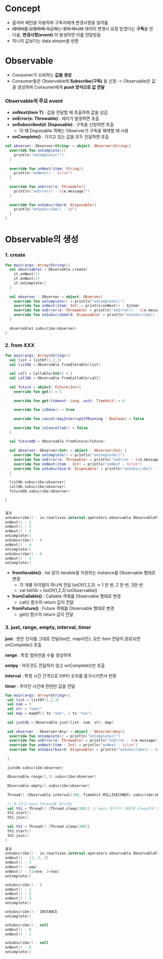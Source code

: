 # Concept
* 옵저버 패턴을 이용하여 구독자에게 변경사항을 알려줌
* ~~데이터를 요청하여 가공하는 것이 아니라~~ 데이터 변경시 요청 받겠다는 **구독**을 한 다음,
 **변경사항(event)** 이 발생하면 이를 전달받음
* 하나의 값보다는 data stream을 반환

# Observable
* Consumer가 소비하는 **값을 생성**
* Consumer들은 Observable에 **Subscribe(구독)** 을 신청 -> Observable은 값을 생성하여 Consumer에게 **push 방식으로 값 전달**

### Observable의 주요 event
* **onNext(item T)** : 값을 전달할 때 호출하여 값을 넘김
* **onError(e: Throwable)** : 에러가 발생하면 호출
* **onSubscribed(d: Disposable)** : 구독을 신청하면 호출
  * 이 때 Disposable 객체는 Observer가 구독을 해제할 때 사용
* **onComplete()** : 가지고 있는 값을 모두 전달하면 호출

```kotlin
val observer: Observer<String> = object: Observer<String>{
  override fun onComplete(){
    println("onComplete()")
  }
  
  override fun onNext(item: String){
    println("onNext() - $item")
  }
  
  override fun onError(e: Throwable){
    println("onError() - ${e.message}")
  }
  
  override fun onSubscribe(d: Disposable){
    println("onSubscribe() - $d")
  }
}
```

# Observable의 생성

### 1. create

```kotlin
fun main(args: Array<String>){
  val observable1 = Observable.create{
    it.onNext(1)
    it.onNext(2)
    it.onComplete()
  }
  
  val observer : Observer = object: Observer{
    override fun onComplete() = println("onComplete()")
    override fun onNext(item: Int) = println(onNext() - $item)
    override fun onError(e: Throwable) = println("onError() - ${e.message}")
    override fun onSubscribed(d: Disposable) = println("onSubscribe() -$d")
  }
  
  observable1.subscribe(observer)
}
```

### 2. from XXX

```kotlin
fun main(args: Array<String>){
  val list = listOf(1,2,3)
  val listOb = Observable.fromIterable(list)
  
  val call = Callable<Int>{ 4 }
  val callOb = Observable.fromCallable(call)
  
  val future = object: Future<Int>{
    override fun get() = 5
    
    override fun get(timeout: Long, unit: TimeUnit) = 6
    
    override fun isDone() = true
    
    override fun cancel(mayInterruptIfRunning : Boolean) = false
    
    override fun isCancelled() = false
  }
  
  val futureOb = Observable.fromFuture(future)
  
  val observer: Observer<Int> = object : Observer<Int> {
    override fun onComplete() = println("onComplete()")
    override fun onError(e: Throwable) = println("onError - ${e.message}")
    override fun onNext(item : Int) = println("onNext - $item")
    override fun onSubscrbie(d: Disposable) = println("onSubscribe() - $d")
  }
  
  listOb.subscribe(observer)
  callOb.subscribe(observer)
  futureOb.subscribe(observer)

}


결과
onSubscribe() - io.reactivex.internal.operators.observable.ObservableFromIterable$FromIterableDisposable@6bf2d08e 
onNext() - 1
onNext() - 2
onNext() - 3
onComplete()
onSubscribe() - 0 
onNext() - 4
onComplete()
onSubscribe() - 0 
onNext() - 5
onComplete()

```
* **fromIterable()** : list 같이 iterable을 지원하는 instance를 Observable 형태로 변경
  * 각 개별 아이템이 하나씩 전달 listOf(1,2,3) -> 1 한 번, 2 한 번, 3한 번
  * val listOb = listOf(1,2,3).toObservable()
* **fromCallable()** : Callable 객체를 Observable 형태로 변경
  * call() 함수의 return 값이 전달
* **fromFuture()** : Future 객체를 Observable 형태로 변경
  * get() 함수의 return 값이 전달
  
### 3. just, range, empty, interval, timer
**just** : 받은 인자를 그대로 전달(list든, map이든). 모든 item 전달이 완료되면 onComplete() 호출

**range** : 특정 범위만큼 수를 생성하여 

**emtpy** : 아무것도 전달하지 않고 onComplete()만 호출

**interval** : 특정 시간 간격으로 0부터 숫자를 증가시키면서 반환

**timer** : 주어진 시간에 한번만 값을 전달

```kotlin
fun main(args: Array<String>){
 val list = listOf(1,2,3)
 val num = 3
 val str = "wow!"
 val map = mapOf(1 to "one", 2 to "two")
 
 val justOb = Observable.just(list, num, str, map)
 
 val observer : Observer<Any> = object : Observer<Any>{
  override fun onComplete() = println("onComplete()")
  override fun onError(e: Throwable) = println("onError - ${e.message}")
  override fun onNext(item : Int) = println("onNext - $item")
  override fun onSubscrbie(d: Disposable) = println("onSubscribe() - $d")
 
 }
 
 justOb.subscribe(observer)
 
 Observable.range(1,3).subscribe(observer)
 
 Observable.empty().subscribe(observer)
 
 Thread() {Observable.interval(100, TimeUnit.MILLISECONDS).subscribe(observer)}.start()
 
 // 0.3초간 main thread를 대기시킴
 val th1 = Thread() {Thread.sleep(300)} // main 함수이기 때문에 sleep하지 않으면 process가 죽음. observer의 수행은 background에서 하고 main thread는 0.3초 block 시킴
 th1.start()
 th1.join()
 
 val th2 = Thread() {Thread.sleep(300)}
 th2.start()
 th2.join()
}

결과
onSubscribe() - io.reactivex.internal.operators.observable.ObservableFromArray$FromArrayDisposable@15615099 
onNext() - [1, 2, 3]
onNext() - 3
onNext() - wow!
onNext() - {1=one, 2=two}
onComplete()

onSubscribe() - 0 
onNext() - 1
onNext() - 2
onNext() - 3
onComplete()

onSubscribe() - INSTANCE 
onComplete()

onSubscribe() - null 
onNext() - 0
onNext() - 1

onSubscribe() - null 
onNext() - 0
onComplete()

```
  
  
  
  
  
  
  
  
  
  
  
  
